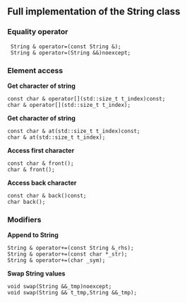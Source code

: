 ## Full implementation of the String class

### Equality operator

```plaintext
 String & operator=(const String &); 
 String & operator=(String &&)noexcept;
```

### Element access

**Get character of string**

```plaintext
const char & operator[](std::size_t t_index)const;
char & operator[](std::size_t t_index);
```

**Get character of string**

```plaintext
const char & at(std::size_t t_index)const;
char & at(std::size_t t_index);
```

**Access first character**

```plaintext
const char & front();
char & front();
```

__Access back character__

```plaintext
const char & back()const;
char back();
```

### Modifiers

**Append to String**

```plaintext
String & operator+=(const String &_rhs);
String & operator+=(const char *_str);
String & operator+=(char _sym);
```

__Swap String values__

```plaintext
void swap(String &&_tmp)noexcept;
void swap(String && t_tmp,String &&_tmp);
```